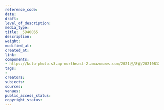 ```yaml
---
reference_code: 
date: 
draft: 
level_of_description: 
media_type: 
title: _5D40055
description: 
weight: 
modified_at: 
created_at: 
link: 
components:
- https://kctu-photo.s3.ap-northeast-2.amazonaws.com/2021년/8월/20210812_코로나19+방역대책+진단+토론회/_5D40055.jpg
tags:
- 
creators: 
subjects: 
sources: 
venues: 
public_access_status: 
copyright_status: 
---
```

